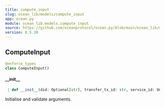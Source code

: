 ```yaml
---
title: compute_input
slug: ocean_lib/models/compute_input
app: ocean.py
module: ocean_lib.models.compute_input
source: https://github.com/oceanprotocol/ocean.py/blob/main/ocean_lib/models/compute_input.py
version: 0.5.30
---
```

## ComputeInput

```python
@enforce_types
class ComputeInput()
```

#### \_\_init\_\_

```python
 | def __init__(did: Optional[str], transfer_tx_id: str, service_id: Union[str, int], userdata: Optional[Dict] = None) -> None
```

Initialise and validate arguments.

